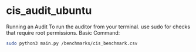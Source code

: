 # cis_audit_ubuntu
Running an Audit
To run the auditor from your terminal. use sudo for checks that require root permissions.
Basic Command:
```sh
sudo python3 main.py /benchmarks/cis_benchmark.csv
```

